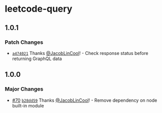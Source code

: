 # leetcode-query

## 1.0.1

### Patch Changes

- [`a474021`](https://github.com/JacobLinCool/LeetCode-Query/commit/a474021dfc74aaf9352b98709d23a6ceb933cd63) Thanks [@JacobLinCool](https://github.com/JacobLinCool)! - Check response status before returning GraphQL data

## 1.0.0

### Major Changes

- [#70](https://github.com/JacobLinCool/LeetCode-Query/pull/70) [`b28dd59`](https://github.com/JacobLinCool/LeetCode-Query/commit/b28dd595448835efd7286a3098b57e05f80cb856) Thanks [@JacobLinCool](https://github.com/JacobLinCool)! - Remove dependency on node built-in module
